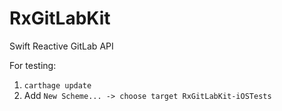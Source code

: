 # RxGitLabKit
Swift Reactive GitLab API

For testing: 
1. `carthage update`
2. Add `New Scheme... -> choose target RxGitLabKit-iOSTests`
